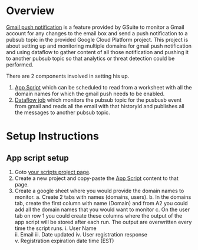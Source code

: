 # Overview
[Gmail push notification](https://developers.google.com/gmail/api/guides/push)  is a feature provided by GSuite to monitor a Gmail account for any changes to the email box and send a push notification to a pubsub topic in the provided Google Cloud Platform project. This project is about setting up and monitoring multiple domains for gmail push notification and using dataflow to gather content of all those notification and pushing it to another pubsub topic so that analytics or threat detection could be performed.

There are 2 components involved in setting his up.

1. [App Script](code.gs) which can be scheduled to read from a worksheet with all the domain names for which the gmail push needs to be enabled.
2. [Dataflow job](src/main/java/com/google/cloud/pso/pipeline/GmailDataflow.java) which monitors the pubsub topic for the pusbusb event from gmail and reads all the email with that historyId and publishes all the messages to another pubsub topic.

# Setup Instructions

## App script setup

1. Goto [your scripts project page](https://script.google.com/home). 
2. Create a new project and copy-paste the [App Script](code.gs) content to that page.
3. Create a google sheet where you would provide the domain names to monitor.
   a. Create 2 tabs with names (domains, users).
   b. In the domains tab, create the first column with name (Domain) and from A2 you could add all the domain names that you would want to monitor
   c. On the user tab on row 1 you could create these columns where the output of the app script will be stored after each run. The output are overwritten every time the script runs.
      i. User Name	
      ii. Email	
      iii. Date updated	
      iv. User registration response	
      v. Registration expiration date time (EST)


